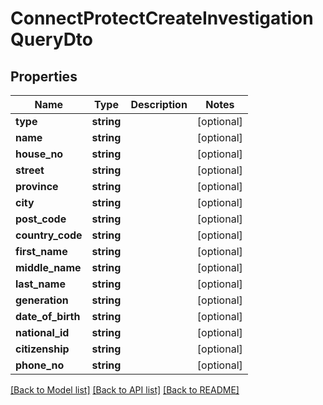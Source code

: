 # ConnectProtectCreateInvestigationQueryDto

## Properties
Name | Type | Description | Notes
------------ | ------------- | ------------- | -------------
**type** | **string** |  | [optional] 
**name** | **string** |  | [optional] 
**house_no** | **string** |  | [optional] 
**street** | **string** |  | [optional] 
**province** | **string** |  | [optional] 
**city** | **string** |  | [optional] 
**post_code** | **string** |  | [optional] 
**country_code** | **string** |  | [optional] 
**first_name** | **string** |  | [optional] 
**middle_name** | **string** |  | [optional] 
**last_name** | **string** |  | [optional] 
**generation** | **string** |  | [optional] 
**date_of_birth** | **string** |  | [optional] 
**national_id** | **string** |  | [optional] 
**citizenship** | **string** |  | [optional] 
**phone_no** | **string** |  | [optional] 

[[Back to Model list]](../../README.md#documentation-for-models) [[Back to API list]](../../README.md#documentation-for-api-endpoints) [[Back to README]](../../README.md)

